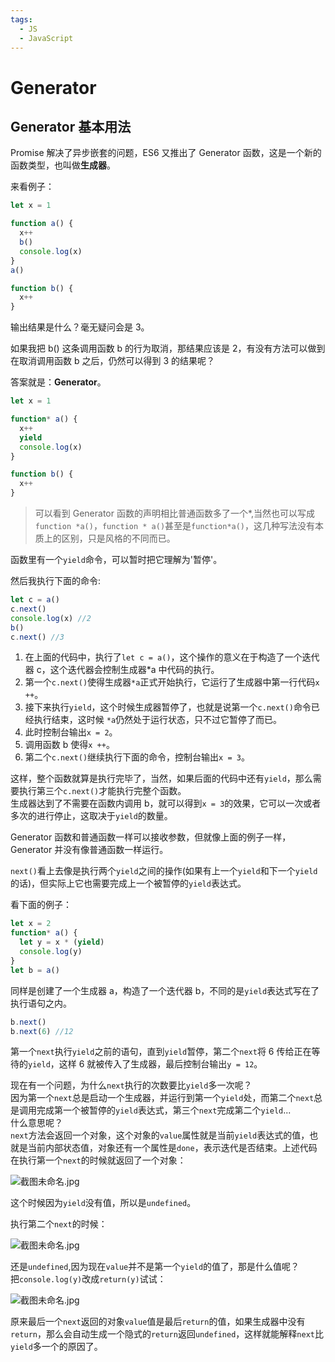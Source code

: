 ```yaml
---
tags:
  - JS
  - JavaScript
---
```


# Generator

## Generator 基本用法

Promise 解决了异步嵌套的问题，ES6 又推出了 Generator 函数，这是一个新的函数类型，也叫做**生成器**。

来看例子：

```javascript
let x = 1

function a() {
  x++
  b()
  console.log(x)
}
a()

function b() {
  x++
}
```

输出结果是什么？毫无疑问会是 3。

如果我把 b() 这条调用函数 b 的行为取消，那结果应该是 2，有没有方法可以做到在取消调用函数 b 之后，仍然可以得到 3 的结果呢？

答案就是：**Generator**。

```javascript
let x = 1

function* a() {
  x++
  yield
  console.log(x)
}

function b() {
  x++
}
```

> 可以看到 Generator 函数的声明相比普通函数多了一个*,当然也可以写成`function *a()`，`function * a()`甚至是`function*a()`，这几种写法没有本质上的区别，只是风格的不同而已。

函数里有一个`yield`命令，可以暂时把它理解为'暂停'。

然后我执行下面的命令:

```javascript
let c = a()
c.next()
console.log(x) //2
b()
c.next() //3
```

1. 在上面的代码中，执行了`let c = a()`，这个操作的意义在于构造了一个迭代器 c，这个迭代器会控制生成器\*a 中代码的执行。
2. 第一个`c.next()`使得生成器`*a`正式开始执行，它运行了生成器中第一行代码`x ++`。
3. 接下来执行`yield`，这个时候生成器暂停了，也就是说第一个`c.next()`命令已经执行结束，这时候 `*a`仍然处于运行状态，只不过它暂停了而已。
4. 此时控制台输出`x = 2`。
5. 调用函数 b 使得`x ++`。
6. 第二个`c.next()`继续执行下面的命令，控制台输出`x = 3`。

这样，整个函数就算是执行完毕了，当然，如果后面的代码中还有`yield`，那么需要执行第三个`c.next()`才能执行完整个函数。  
生成器达到了不需要在函数内调用 b，就可以得到`x = 3`的效果，它可以一次或者多次的进行停止，这取决于`yield`的数量。

Generator 函数和普通函数一样可以接收参数，但就像上面的例子一样，Generator 并没有像普通函数一样运行。

`next()`看上去像是执行两个`yield`之间的操作(如果有上一个`yield`和下一个`yield`的话)，但实际上它也需要完成上一个被暂停的`yield`表达式。

看下面的例子：

```javascript
let x = 2
function* a() {
  let y = x * (yield)
  console.log(y)
}
let b = a()
```

同样是创建了一个生成器 a，构造了一个迭代器 b，不同的是`yield`表达式写在了执行语句之内。

```javascript
b.next()
b.next(6) //12
```

第一个`next`执行`yield`之前的语句，直到`yield`暂停，第二个`next`将 6 传给正在等待的`yield`，这样 6 就被传入了生成器，最后控制台输出`y = 12`。

现在有一个问题，为什么`next`执行的次数要比`yield`多一次呢？  
因为第一个`next`总是启动一个生成器，并运行到第一个`yield`处，而第二个`next`总是调用完成第一个被暂停的`yield`表达式，第三个`next`完成第二个`yield`...  
什么意思呢？  
`next`方法会返回一个对象，这个对象的`value`属性就是当前`yield`表达式的值，也就是当前内部状态值，对象还有一个属性是`done`，表示迭代是否结束。上述代码在执行第一个`next`的时候就返回了一个对象：

![截图未命名.jpg](https://i.loli.net/2019/03/19/5c90980fe374b.jpg)

这个时候因为`yield`没有值，所以是`undefined`。

执行第二个`next`的时候：

![截图未命名.jpg](https://i.loli.net/2019/03/19/5c9098b18c1c9.jpg)

还是`undefined`,因为现在`value`并不是第一个`yield`的值了，那是什么值呢？  
把`console.log(y)`改成`return(y)`试试：

![截图未命名.jpg](https://i.loli.net/2019/03/19/5c90999320af7.jpg)

原来最后一个`next`返回的对象`value`值是最后`return`的值，如果生成器中没有`return`，那么会自动生成一个隐式的`return`返回`undefined`，这样就能解释`next`比`yield`多一个的原因了。
